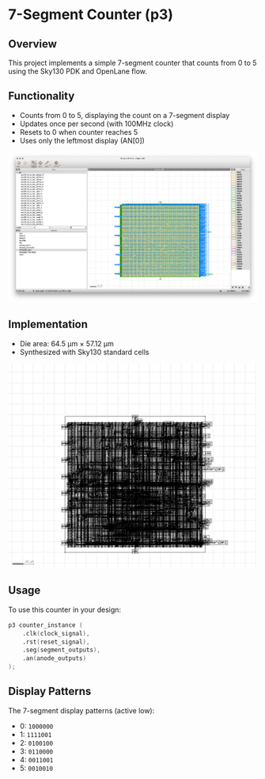 # 7-Segment Counter (p3)

## Overview

This project implements a simple 7-segment counter that counts from 0 to 5 using the Sky130 PDK and OpenLane flow.

## Functionality

- Counts from 0 to 5, displaying the count on a 7-segment display
- Updates once per second (with 100MHz clock)
- Resets to 0 when counter reaches 5
- Uses only the leftmost display (AN[0])

![Circuit Implementation](image.png)

## Implementation

- Die area: 64.5 μm × 57.12 μm
- Synthesized with Sky130 standard cells

![Physical Layout](image2.png)

## Usage

To use this counter in your design:

```verilog
p3 counter_instance (
    .clk(clock_signal),
    .rst(reset_signal),
    .seg(segment_outputs),
    .an(anode_outputs)
);
```

## Display Patterns

The 7-segment display patterns (active low):
- 0: `1000000`
- 1: `1111001`
- 2: `0100100`
- 3: `0110000`
- 4: `0011001`
- 5: `0010010`

